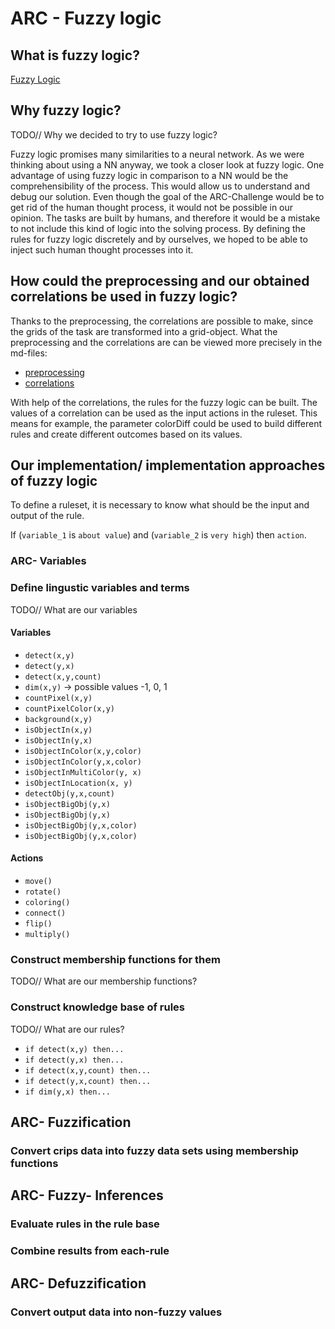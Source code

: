 # ARC - Fuzzy logic
## What is fuzzy logic?
[Fuzzy Logic](https://google.com/search?q=fuzzy+logic)

## Why fuzzy logic?
TODO// Why we decided to try to use fuzzy logic?

Fuzzy logic promises many similarities to a neural network. As we were thinking about using a NN anyway, we took a closer
look at fuzzy logic. One advantage of using fuzzy logic in comparison to a NN would be the comprehensibility of the process.
This would allow us to understand and debug our solution.
Even though the goal of the ARC-Challenge would be to get rid of the human thought process, it would not be possible in our opinion.
The tasks are built by humans, and therefore it would be a mistake to not include this kind of logic into the solving process.
By defining the rules for fuzzy logic discretely and by ourselves, we hoped to  be able to inject such human thought processes into it. 



## How could the preprocessing and our obtained correlations be used in fuzzy logic?
Thanks to the preprocessing, the correlations are possible to make, since the grids of the task are transformed into a grid-object.
What the preprocessing and the correlations are can be viewed more precisely in the md-files:
- [preprocessing](preprocessing.md)
- [correlations](correlations.md)

With help of the correlations, the rules for the fuzzy logic can be built.
The values of a correlation can be used as the input actions in the ruleset.
This means for example, the parameter colorDiff could be used to build different rules and create different outcomes based on its values.

## Our implementation/ implementation approaches of fuzzy logic
To define a ruleset, it is necessary to know what should be the input and output of the rule.

If (`variable_1` is `about value`) and (`variable_2` is `very high`) then `action`.

### ARC- Variables
### Define lingustic variables and terms 
TODO// What are our variables
#### Variables
* `detect(x,y)`
* `detect(y,x)`
* `detect(x,y,count)`
* `dim(x,y)` -> possible values -1, 0, 1
* `countPixel(x,y)`
* `countPixelColor(x,y)`
* `background(x,y)`
* `isObjectIn(x,y)`
* `isObjectIn(y,x)`
* `isObjectInColor(x,y,color)`
* `isObjectInColor(y,x,color)`
* `isObjectInMultiColor(y, x)`
* `isObjectInLocation(x, y)`
* `detectObj(y,x,count)`
* `isObjectBigObj(y,x)`
* `isObjectBigObj(y,x)`
* `isObjectBigObj(y,x,color)`
* `isObjectBigObj(y,x,color)`
#### Actions
* `move()`
* `rotate()`
* `coloring()`
* `connect()`
* `flip()`
* `multiply()`
### Construct membership functions for them
TODO// What are our membership functions? 
### Construct knowledge base of rules
TODO// What are our rules? 
* `if detect(x,y) then...`
* `if detect(y,x) then...`
* `if detect(x,y,count) then...`
* `if detect(y,x,count) then...`
* `if dim(y,x) then...`

## ARC- Fuzzification
### Convert crips data into fuzzy data sets using membership functions

## ARC- Fuzzy- Inferences
### Evaluate rules in the rule base
### Combine results from each-rule

## ARC- Defuzzification
### Convert output data into non-fuzzy values
